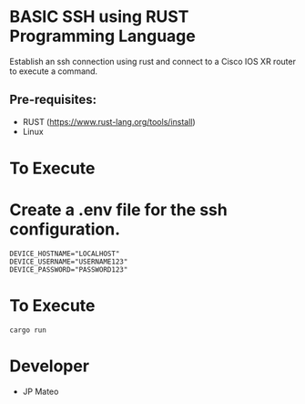 # BASIC SSH using RUST Programming Language

Establish an ssh connection using rust and connect to a Cisco IOS XR router to execute a command.

## Pre-requisites:
- RUST (https://www.rust-lang.org/tools/install)
- Linux

# To Execute

# Create a .env file for the ssh configuration.
```env
DEVICE_HOSTNAME="LOCALHOST"
DEVICE_USERNAME="USERNAME123"
DEVICE_PASSWORD="PASSWORD123"
```

# To Execute

```shell
cargo run
```

# Developer
- JP Mateo